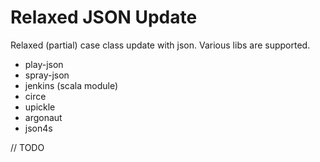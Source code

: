 # Relaxed JSON Update
Relaxed (partial) case class update with json.
Various libs are supported.
- play-json
- spray-json
- jenkins (scala module)
- circe
- upickle
- argonaut
- json4s

// TODO
